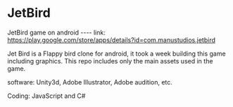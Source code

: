 JetBird
=======

JetBird game on android ---- link: https://play.google.com/store/apps/details?id=com.manustudios.jetbird

Jet Bird is a Flappy bird clone for android, it took a week building this game including graphics. This repo includes only the main assets used in the game.

software: Unity3d, Adobe Illustrator, Adobe audition, etc.

Coding: JavaScript and C#

